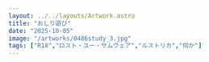 ```yaml
---
layout: ../../layouts/Artwork.astro
title: "おしり遊び"
date: "2025-10-05"
image: "/artworks/0486study_3.jpg"
tags: ["R18","ロスト・ユー・サムウェア","ルストリカ","伺か"]
---
```


